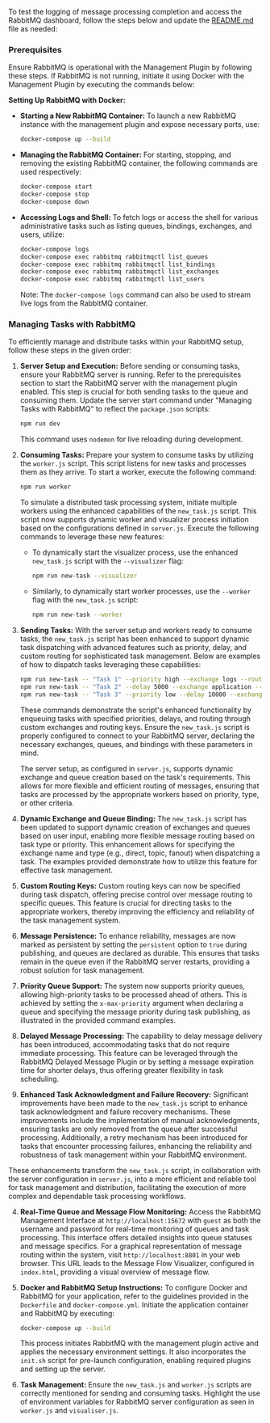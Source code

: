To test the logging of message processing completion and access the RabbitMQ dashboard, follow the steps below and update the [README.md](file:///Users/zachshallbetter/Sites/RabbitMQ/README.md#1%2C1-1%2C1) file as needed:

### Prerequisites
Ensure RabbitMQ is operational with the Management Plugin by following these steps. If RabbitMQ is not running, initiate it using Docker with the Management Plugin by executing the commands below:

**Setting Up RabbitMQ with Docker:**

- **Starting a New RabbitMQ Container:** To launch a new RabbitMQ instance with the management plugin and expose necessary ports, use:
  ```bash
  docker-compose up --build
  ```

- **Managing the RabbitMQ Container:** For starting, stopping, and removing the existing RabbitMQ container, the following commands are used respectively:
  ```bash
  docker-compose start
  docker-compose stop
  docker-compose down
  ```

- **Accessing Logs and Shell:** To fetch logs or access the shell for various administrative tasks such as listing queues, bindings, exchanges, and users, utilize:
  ```bash
  docker-compose logs
  docker-compose exec rabbitmq rabbitmqctl list_queues
  docker-compose exec rabbitmq rabbitmqctl list_bindings
  docker-compose exec rabbitmq rabbitmqctl list_exchanges
  docker-compose exec rabbitmq rabbitmqctl list_users
  ```

  Note: The `docker-compose logs` command can also be used to stream live logs from the RabbitMQ container.


### Managing Tasks with RabbitMQ

To efficiently manage and distribute tasks within your RabbitMQ setup, follow these steps in the given order:

1. **Server Setup and Execution:**
   Before sending or consuming tasks, ensure your RabbitMQ server is running. Refer to the prerequisites section to start the RabbitMQ server with the management plugin enabled. This step is crucial for both sending tasks to the queue and consuming them. Update the server start command under "Managing Tasks with RabbitMQ" to reflect the `package.json` scripts:
   ```bash
   npm run dev
   ```
   This command uses `nodemon` for live reloading during development.

2. **Consuming Tasks:**
   Prepare your system to consume tasks by utilizing the `worker.js` script. This script listens for new tasks and processes them as they arrive. To start a worker, execute the following command:

   ```bash
   npm run worker
   ```
   To simulate a distributed task processing system, initiate multiple workers using the enhanced capabilities of the `new_task.js` script. This script now supports dynamic worker and visualizer process initiation based on the configurations defined in `server.js`. Execute the following commands to leverage these new features:

   - To dynamically start the visualizer process, use the enhanced `new_task.js` script with the `--visualizer` flag:
     ```bash
     npm run new-task --visualizer
     ```
   - Similarly, to dynamically start worker processes, use the `--worker` flag with the `new_task.js` script:
     ```bash
     npm run new-task --worker
     ```
3. **Sending Tasks:**
   With the server setup and workers ready to consume tasks, the `new_task.js` script has been enhanced to support dynamic task dispatching with advanced features such as priority, delay, and custom routing for sophisticated task management. Below are examples of how to dispatch tasks leveraging these capabilities:

   ```bash
   npm run new-task -- "Task 1" --priority high --exchange logs --routingKey info
   npm run new-task -- "Task 2" --delay 5000 --exchange application --routingKey warning
   npm run new-task -- "Task 3" --priority low --delay 10000 --exchange logs --routingKey error
   ```
   These commands demonstrate the script's enhanced functionality by enqueuing tasks with specified priorities, delays, and routing through custom exchanges and routing keys. Ensure the `new_task.js` script is properly configured to connect to your RabbitMQ server, declaring the necessary exchanges, queues, and bindings with these parameters in mind.

   The server setup, as configured in `server.js`, supports dynamic exchange and queue creation based on the task's requirements. This allows for more flexible and efficient routing of messages, ensuring that tasks are processed by the appropriate workers based on priority, type, or other criteria.
1. **Dynamic Exchange and Queue Binding:**
   The `new_task.js` script has been updated to support dynamic creation of exchanges and queues based on user input, enabling more flexible message routing based on task type or priority. This enhancement allows for specifying the exchange name and type (e.g., direct, topic, fanout) when dispatching a task. The examples provided demonstrate how to utilize this feature for effective task management.

2. **Custom Routing Keys:**
   Custom routing keys can now be specified during task dispatch, offering precise control over message routing to specific queues. This feature is crucial for directing tasks to the appropriate workers, thereby improving the efficiency and reliability of the task management system.

3. **Message Persistence:**
   To enhance reliability, messages are now marked as persistent by setting the `persistent` option to `true` during publishing, and queues are declared as durable. This ensures that tasks remain in the queue even if the RabbitMQ server restarts, providing a robust solution for task management.

4. **Priority Queue Support:**
   The system now supports priority queues, allowing high-priority tasks to be processed ahead of others. This is achieved by setting the `x-max-priority` argument when declaring a queue and specifying the message priority during task publishing, as illustrated in the provided command examples.

5. **Delayed Message Processing:**
   The capability to delay message delivery has been introduced, accommodating tasks that do not require immediate processing. This feature can be leveraged through the RabbitMQ Delayed Message Plugin or by setting a message expiration time for shorter delays, thus offering greater flexibility in task scheduling.
6. **Enhanced Task Acknowledgment and Failure Recovery:**
   Significant improvements have been made to the `new_task.js` script to enhance task acknowledgment and failure recovery mechanisms. These improvements include the implementation of manual acknowledgments, ensuring tasks are only removed from the queue after successful processing. Additionally, a retry mechanism has been introduced for tasks that encounter processing failures, enhancing the reliability and robustness of task management within your RabbitMQ environment.

These enhancements transform the `new_task.js` script, in collaboration with the server configuration in `server.js`, into a more efficient and reliable tool for task management and distribution, facilitating the execution of more complex and dependable task processing workflows.

4. **Real-Time Queue and Message Flow Monitoring:**
   Access the RabbitMQ Management Interface at `http://localhost:15672` with `guest` as both the username and password for real-time monitoring of queues and task processing. This interface offers detailed insights into queue statuses and message specifics. For a graphical representation of message routing within the system, visit `http://localhost:8801` in your web browser. This URL leads to the Message Flow Visualizer, configured in `index.html`, providing a visual overview of message flow.

5. **Docker and RabbitMQ Setup Instructions:**
   To configure Docker and RabbitMQ for your application, refer to the guidelines provided in the `Dockerfile` and `docker-compose.yml`. Initiate the application container and RabbitMQ by executing:
     ```bash
     docker-compose up --build
     ```
   This process initiates RabbitMQ with the management plugin active and applies the necessary environment settings. It also incorporates the `init.sh` script for pre-launch configuration, enabling required plugins and setting up the server.

6. **Task Management:**
   Ensure the `new_task.js` and `worker.js` scripts are correctly mentioned for sending and consuming tasks. Highlight the use of environment variables for RabbitMQ server configuration as seen in `worker.js` and `visualiser.js`.
